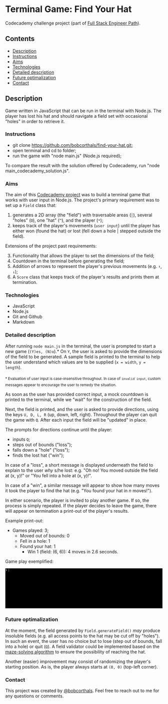 # Terminal Game: Find Your Hat

Codecademy challenge project (part of [Full Stack Engineer Path](https://www.codecademy.com/learn/paths/full-stack-engineer-career-path)).

## Contents

* [Description](#description)
* [Instructions](#instructions)
* [Aims](#aims)
* [Technologies](#technologies)
* [Detailed description](#detailed-description)
* [Future optimalization](#future-optimalization)
* [Contact](#contact)

## Description

Game written in JavaScript that can be run in the terminal with Node.js. The player has lost his hat and should navigate a field set with occasional "holes" in order to retrieve it.

### Instructions

* git clone https://github.com/bobcorthals/find-your-hat.git;
* open terminal and cd to folder;
* run the game with "node main.js" (Node.js required);

To compare the result with the solution offered by Codecademy, run "node main_codecademy_solution.js".

### Aims

The aim of this [Codecademy project](https://discuss.codecademy.com/t/find-your-hat-challenge-project-javascript/462380) was to build a terminal game that works with user input in Node.js. The project's primary requirement was to set up a `Field` class that: 

1. generates a 2D array (the "field") with traversable areas (`░`), several "holes" (`O`), one "hat" (`^`), and the player (`*`);
2. keeps track of the player's movements (`user input`) until the player has either won (found the hat) or lost (fell down a hole | stepped outside the field).

Extensions of the project past requirements:

3. Functionality that allows the player to set the dimensions of the field;
4. Countdown in the terminal before generating the field;
5. Addition of arrows to represent the player's previous movements (e.g. `↑`, `↓`);
6. A `Score` class that keeps track of the player's results and prints them at termination.

### Technologies

* JavaScript
* Node.js
* Git and Github
* Markdown

### Detailed description

After running `node main.js` in the terminal, the user is prompted to start a new game (`(Y)es, (N)o`).* On `Y`, the user is asked to provide the dimensions of the field to be generated. A sample field is printed to the terminal to help the user understand which values are to be supplied (`x = width`, `y = length`).

<sub>\* Evaluation of user input is case-insensitive throughout. In case of `invalid input`, custom messages appear to encourage the user to remedy the situation.</sub>

As soon as the user has provided correct input, a mock countdown is printed to the terminal, while we "wait" for the construction of the field.

Next, the field is printed, and the user is asked to provide directions, using the keys `U, D, L, R` (up, down, left, right). Throughout the player can quit the game with `Q`. After each input the field will be "updated" in place.

The prompts for directions continue until the player:
* inputs `Q`;
* steps out of bounds ("loss");
* falls down a "hole" ("loss");
* finds the lost hat ("win"); 

In case of a "loss", a short message is displayed underneath the field to explain to the user *why* s/he lost: e.g. "Oh no! You moved outside the field at (x, y)!" or "You fell into a hole at (x, y)!".

In case of a "win", a similar message will appear to show how many moves it took the player to find the hat (e.g. "You found your hat in *n* moves!").

In either scenario, the player is invited to play another game. If so, the process is simply repeated. If the player decides to leave the game, there will appear on termination a print-out of the player's results. 

Example print-out:

- Games played: 3;  
  - Moved out of bounds: 0
  - Fell in a hole: 1
  - Found your hat: 1
    - Win 1 (field: (6, 6)): 4 moves in 2.6 seconds.

Game play exemplified:

![example game play](./gif/find_your_hat.gif)

### Future optimalization

At the moment, the field generated by `Field.generateField()` *may* produce insoluble fields (e.g. all access points to the hat may be cut off by "holes"). In such an event, the user has no choice but to lose (step out of bounds, fall into a hole) or quit (`Q`). A field validator could be implemented based on the [maze-solving algorithm](https://en.wikipedia.org/wiki/Maze-solving_algorithm) to ensure the possibility of reaching the hat.

Another (easier) improvement may consist of randomizing the player's starting position. As is, the player always starts at `(0, 0)` (top-left corner).

### Contact

This project was created by [@bobcorthals](https://github.com/bobcorthals). Feel free to reach out to me for any questions or comments.
